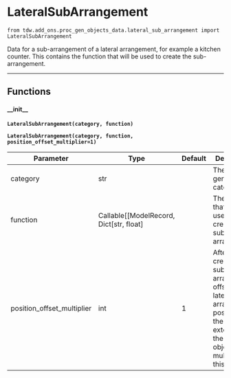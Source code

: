 # LateralSubArrangement

`from tdw.add_ons.proc_gen_objects_data.lateral_sub_arrangement import LateralSubArrangement`

Data for a sub-arrangement of a lateral arrangement, for example a kitchen counter.
This contains the function that will be used to create the sub-arrangement.

***

## Functions

#### \_\_init\_\_

**`LateralSubArrangement(category, function)`**

**`LateralSubArrangement(category, function, position_offset_multiplier=1)`**

| Parameter | Type | Default | Description |
| --- | --- | --- | --- |
| category |  str |  | The proc-gen category. |
| function |  Callable[[ModelRecord, Dict[str, float] |  | The function that will be used to create the sub-arrangement. |
| position_offset_multiplier |  int  | 1 | After creating the sub-arrangement, offset the lateral arrangement position by the half of extents of the root object multiplied by this factor. |

